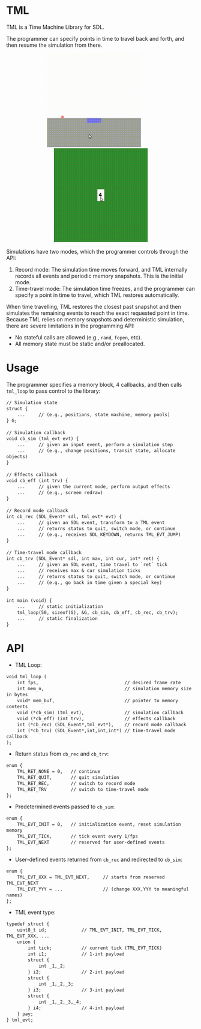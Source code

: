 # TML

TML is a Time Machine Library for SDL.

The programmer can specify points in time to travel back and forth, and then
resume the simulation from there.

<p align="middle">
    <kbd> <img src="jump.gif"  width="250"> </kbd>
    &nbsp; &nbsp; &nbsp; &nbsp;
    <kbd> <img src="cards.gif" width="250"> </kbd>
</p>

Simulations have two modes, which the programmer controls through the API:

1. Record mode:
    The simulation time moves forward, and TML internally records all events
    and periodic memory snapshots.
    This is the initial mode.
2. Time-travel mode:
    The simulation time freezes, and the programmer can specify a point in time
    to travel, which TML restores automatically.

When time travelling, TML restores the closest past snapshot and then simulates
the remaining events to reach the exact requested point in time.
Because TML relies on memory snapshots and deterministic simulation, there are
severe limitations in the programming API:

- No stateful calls are allowed (e.g., `rand`, `fopen`, etc).
- All memory state must be static and/or preallocated.

# Usage

The programmer specifies a memory block, 4 callbacks, and then calls `tml_loop`
to pass control to the library:

```
// Simulation state
struct {
    ...     // (e.g., positions, state machine, memory pools)
} G;

// Simulation callback
void cb_sim (tml_evt evt) {
    ...     // given an input event, perform a simulation step
    ...     // (e.g., change positions, transit state, allocate objects)
}

// Effects callback
void cb_eff (int trv) {
    ...     // given the current mode, perform output effects
    ...     // (e.g., screen redraw)
}

// Record mode callback
int cb_rec (SDL_Event* sdl, tml_evt* evt) {
    ...     // given an SDL event, transform to a TML event
    ...     // returns status to quit, switch mode, or continue
    ...     // (e.g., receives SDL_KEYDOWN, returns TML_EVT_JUMP)
}

// Time-travel mode callback
int cb_trv (SDL_Event* sdl, int max, int cur, int* ret) {
    ...     // given an SDL event, time travel to `ret` tick
    ...     // receives max & cur simulation ticks
    ...     // returns status to quit, switch mode, or continue
    ...     // (e.g., go back in time given a special key)
}

int main (void) {
    ...     // static initialization
    tml_loop(50, sizeof(G), &G, cb_sim, cb_eff, cb_rec, cb_trv);
    ...     // static finalization
}
```

# API

- TML Loop:

```
void tml_loop (
    int fps,                                // desired frame rate
    int mem_n,                              // simulation memory size in bytes
    void* mem_buf,                          // pointer to memory contents
    void (*cb_sim) (tml_evt),               // simulation callback
    void (*cb_eff) (int trv),               // effects callback
    int (*cb_rec) (SDL_Event*,tml_evt*),    // record mode callback
    int (*cb_trv) (SDL_Event*,int,int,int*) // time-travel mode callback
);
```

- Return status from `cb_rec` and `cb_trv`:

```
enum {
    TML_RET_NONE = 0,   // continue
    TML_RET_QUIT,       // quit simulation
    TML_RET_REC,        // switch to record mode
    TML_RET_TRV         // switch to time-travel mode
};
```

- Predetermined events passed to `cb_sim`:

```
enum {
    TML_EVT_INIT = 0,   // initialization event, reset simulation memory
    TML_EVT_TICK,       // tick event every 1/fps
    TML_EVT_NEXT        // reserved for user-defined events
};
```

- User-defined events returned from `cb_rec` and redirected to `cb_sim`:

```
enum {
    TML_EVT_XXX = TML_EVT_NEXT,     // starts from reserved TML_EVT_NEXT
    TML_EVT_YYY = ...               // (change XXX,YYY to meaningful names)
};
```

- TML event type:

```
typedef struct {
    uint8_t id;             // TML_EVT_INIT, TML_EVT_TICK, TML_EVT_XXX, ...
    union {
        int tick;           // current tick (TML_EVT_TICK)
        int i1;             // 1-int payload
        struct {
            int _1,_2;
        } i2;               // 2-int payload
        struct {
            int _1,_2,_3;
        } i3;               // 3-int payload
        struct {
            int _1,_2,_3,_4;
        } i4;               // 4-int payload
    } pay;
} tml_evt;
```
